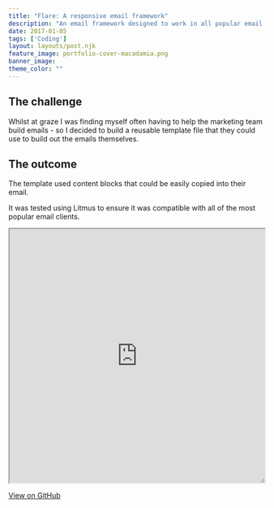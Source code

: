 ```yaml
---
title: "Flare: A responsive email framework"
description: "An email framework designed to work in all popular email clients"
date: 2017-01-05
tags: ['Coding']
layout: layouts/post.njk
feature_image: portfolio-cover-macadamia.png
banner_image:
theme_color: ""
---
```

## The challenge

Whilst at graze I was finding myself often having to help the marketing team build emails - so I decided to build a reusable template file that they could use to build out the emails themselves.

## The outcome

The template used content blocks that could be easily copied into their email.

It was tested using Litmus to ensure it was compatible with all of the most popular email clients.

<div style="margin:0 auto;width:fit-content;">
<iframe src="https://htmlpreview.github.io/?https://github.com/chrisbratt/flare/blob/master/flare.html" style="margin:0 auto;height:500px;width:100vh;max-width:100%;resize:horizontal;overflow:auto;"></iframe>
</div>

<a href="//github.com/chrisbratt/flare/blob/master/flare.html">View on GitHub</a>
